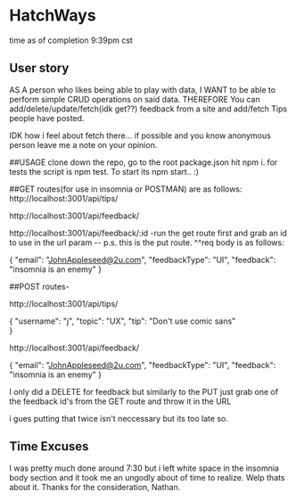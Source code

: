 # HatchWays
time as of completion 9:39pm cst

## User story
AS A person who likes being able to play with data, I WANT to be able to perform simple CRUD operations on said data. THEREFORE You can add/delete/update/fetch(idk get??) feedback from a site and add/fetch Tips people have posted.

IDK how i feel about fetch there... if possible and you know anonymous person leave me a note on your opinion. 


##USAGE
clone down the repo, go to the root package.json hit npm i. 
for tests the script is npm test. To start its npm start.. :)

##GET routes(for use in insomnia or POSTMAN) are as follows:
http://localhost:3001/api/tips/ 

http://localhost:3001/api/feedback/

http://localhost:3001/api/feedback/:id -run the get route first and grab an id to use in the url param -- p.s. this is the put route.
^^req body is as follows:


{
  "email": "JohnAppleseed@2u.com",
  "feedbackType": "UI",
  "feedback": "insomnia is an enemy"
}


##POST routes-

http://localhost:3001/api/tips/ 


  {
        "username": "j",
        "topic": "UX",
        "tip": "Don't use comic sans"       
 }    
 
http://localhost:3001/api/feedback/ 


{
  "email": "JohnAppleseed@2u.com",
  "feedbackType": "UI",
  "feedback": "insomnia is an enemy"
}

I only did a DELETE for feedback but similarly to the PUT just grab one of the feedback id's from the GET route and throw it in the URL  

i gues putting that twice isn't neccessary but its too late so.


## Time Excuses 
I was pretty much done around 7:30 but i left  white space in the insomnia body section and it took me an ungodly about of time to realize. 
Welp thats about it. Thanks for the consideration,
Nathan.




